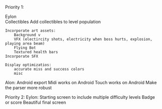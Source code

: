 Priority 1:
	
Eylon	
	Collectibles
	Add collectibles to level population
	
	Incorporate art assets:
		Background v
		VFX (electircity shots, electricity when boss hurts, explosion, playing area beam)
		Flying Bot
		Textured health bars
	Incorporate SFX
	
	Display optimizatios:
		accurate miss and success colors
		misc

Alon:
	Android export
	Midi works on Android
	Touch works on Android
	Make the parser more robust
	
Priority 2:
Eylon:
	Starting screen to include multiple difficulty levels
	Badge or score
	Beautiful final screen
